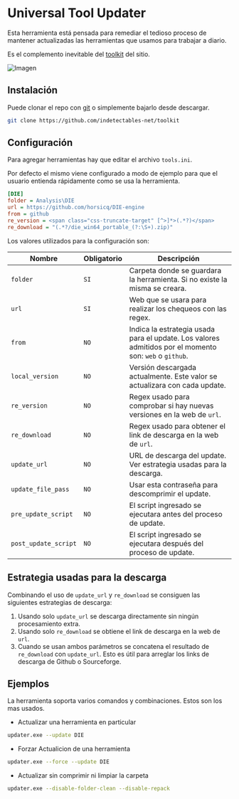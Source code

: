 # Universal Tool Updater

Esta herramienta está pensada para remediar el tedioso proceso de mantener actualizadas las herramientas que usamos para trabajar a diario.

Es el complemento inevitable del [toolkit](https://github.com/indetectables-net/toolkit) del sitio.

![Imagen](https://i.imgur.com/o3vuUC5.png)

## Instalación

Puede clonar el repo con [git](https://git-scm.com/download/win) o simplemente bajarlo desde descargar.

```bash
git clone https://github.com/indetectables-net/toolkit
```

## Configuración

Para agregar herramientas hay que editar el archivo `tools.ini`.

Por defecto el mismo viene configurado a modo de ejemplo para que el usuario entienda rápidamente como se usa la herramienta.

```ini
[DIE]
folder = Analysis\DIE
url = https://github.com/horsicq/DIE-engine
from = github
re_version = <span class="css-truncate-target" [^>]*>(.*?)</span>
re_download = "(.*?/die_win64_portable_(?:\S+).zip)"
```

Los valores utilizados para la configuración son:

Nombre | Obligatorio | Descripción
-----|------|-------------
`folder` | `SI` | Carpeta donde se guardara la herramienta. Si no existe la misma se creara.
`url` | `SI` | Web que se usara para realizar los chequeos con las regex.
`from` | `NO` | Indica la estrategia usada para el update. Los valores admitidos por el momento son: `web` o `github`.
`local_version` | `NO` | Versión descargada actualmente. Este valor se actualizara con cada update.
`re_version` | `NO` | Regex usado para comprobar si hay nuevas versiones en la web de `url`.
`re_download` | `NO` | Regex usado para obtener el link de descarga en la web de `url`.
`update_url` | `NO` | URL de descarga del update. Ver estrategia usadas para la descarga.
`update_file_pass` | `NO` | Usar esta contraseña para descomprimir el update.
`pre_update_script` | `NO` | El script ingresado se ejecutara antes del proceso de update.
`post_update_script` | `NO` | El script ingresado se ejecutara después del proceso de update.

## Estrategia usadas para la descarga

Combinando el uso de `update_url` y `re_download` se consiguen las siguientes estrategias de descarga:

1. Usando solo `update_url` se descarga directamente sin ningún procesamiento extra.
2. Usando solo `re_download` se obtiene el link de descarga en la web de `url`.
3. Cuando se usan ambos parámetros se concatena el resultado de `re_download` con `update_url`.
Esto es útil para arreglar los links de descarga de Github o Sourceforge.

## Ejemplos

La herramienta soporta varios comandos y combinaciones. Estos son los mas usados.

* Actualizar una herramienta en particular

```bash
updater.exe --update DIE
```

* Forzar Actualicion de una herramienta

```bash
updater.exe --force --update DIE
```

* Actualizar sin comprimir ni limpiar la carpeta

```bash
updater.exe --disable-folder-clean --disable-repack
```
